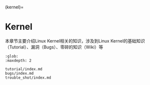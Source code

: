 (kernel)=
# Kernel

本章节主要介绍Linux Kernel相关的知识，涉及到Linux Kernel的基础知识（Tutorial）、漏洞（Bugs）、零碎的知识（Wiki）等

```{toctree}
:glob:
:maxdepth: 2

tutorial/index.md
bugs/index.md
trouble_shot/index.md
```
